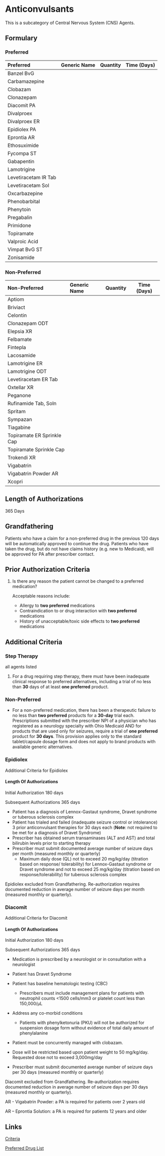 # Anticonvulsants

This is a subcategory of Central Nervous System (CNS) Agents.

## Formulary

### Preferred

| Preferred            | Generic Name | Quantity | Time (Days) |
| :------------------- | :----------- | :------: | :---------: |
| Banzel BvG           |              |          |             |
| Carbamazepine        |              |          |             |
| Clobazam             |              |          |             |
| Clonazepam           |              |          |             |
| Diacomit PA          |              |          |             |
| Divalproex           |              |          |             |
| Divalproex ER        |              |          |             |
| Epidiolex PA         |              |          |             |
| Eprontia AR          |              |          |             |
| Ethosuximide         |              |          |             |
| Fycompa ST           |              |          |             |
| Gabapentin           |              |          |             |
| Lamotrigine          |              |          |             |
| Levetiracetam IR Tab |              |          |             |
| Levetiracetam Sol    |              |          |             |
| Oxcarbazepine        |              |          |             |
| Phenobarbital        |              |          |             |
| Phenytoin            |              |          |             |
| Pregabalin           |              |          |             |
| Primidone            |              |          |             |
| Topiramate           |              |          |             |
| Valproic Acid        |              |          |             |
| Vimpat BvG ST        |              |          |             |
| Zonisamide           |              |          |             |

### Non-Preferred

| Non-Preferred              | Generic Name | Quantity | Time (Days) |
| :------------------------- | :----------- | :------: | :---------: |
| Aptiom                     |              |          |             |
| Briviact                   |              |          |             |
| Celontin                   |              |          |             |
| Clonazepam ODT             |              |          |             |
| Elepsia XR                 |              |          |             |
| Felbamate                  |              |          |             |
| Fintepla                   |              |          |             |
| Lacosamide                 |              |          |             |
| Lamotrigine ER             |              |          |             |
| Lamotrigine ODT            |              |          |             |
| Levetiracetam ER Tab       |              |          |             |
| Oxtellar XR                |              |          |             |
| Peganone                   |              |          |             |
| Rufinamide Tab, Soln       |              |          |             |
| Spritam                    |              |          |             |
| Sympazan                   |              |          |             |
| Tiagabine                  |              |          |             |
| Topiramate ER Sprinkle Cap |              |          |             |
| Topiramate Sprinkle Cap    |              |          |             |
| Trokendi XR                |              |          |             |
| Vigabatrin                 |              |          |             |
| Vigabatrin Powder AR       |              |          |             |
| Xcopri                     |              |          |             |

## Length of Authorizations

365 Days

## Grandfathering

Patients who have a claim for a non-preferred drug in the previous 120 days will be automatically approved to continue the drug. Patients who have taken the drug, but do not have claims history (e.g. new to Medicaid), will be approved for PA after prescriber contact.

## Prior Authorization Criteria

1.  Is there any reason the patient cannot be changed to a preferred medication?

    Acceptable reasons include:

    -   Allergy to **two preferred** medications
    -   Contraindication to or drug interaction with **two preferred** medications
    -   History of unacceptable/toxic side effects to **two preferred** medications

## Additional Criteria

### Step Therapy

all agents listed

1.  For a drug requiring step therapy, there must have been inadequate clinical response to preferred alternatives, including a trial of no less than **30** days of at least **one preferred** product.

### Non-Preferred

-   For a non-preferred medication, there has been a therapeutic failure to no less than **two preferred** products for a **30-day** trial each. Prescriptions submitted with the prescriber NPI of a physician who has registered as a neurology specialty with Ohio Medicaid AND for products that are used only for seizures, require a trial of **one preferred** product for **30 days**. This provision applies only to the standard tablet/capsule dosage form and does not apply to brand products with available generic alternatives.


### Epidiolex

Additional Criteria for Epidiolex

#### Length Of Authorizations

Initial Authorization 180 days

Subsequent Authorizations 365 days

-   Patient has a diagnosis of Lennox-Gastaut syndrome, Dravet syndrome or tuberous sclerosis complex
-   Patient has trialed and failed (inadequate seizure control or intolerance) 3 prior anticonvulsant therapies for 30 days each (**Note**: not required to be met for a diagnosis of Dravet Syndrome)
-   Prescriber has obtained serum transaminases (ALT and AST) and total bilirubin levels prior to starting therapy
-   Prescriber must submit documented average number of seizure days per month (measured monthly or quarterly)
    -   Maximum daily dose (QL) not to exceed 20 mg/kg/day (titration based on response/ tolerability) for Lennox-Gastaut syndrome or Dravet syndrome and not to exceed 25 mg/kg/day (titration based on response/tolerability) for tuberous sclerosis complex

Epidiolex excluded from Grandfathering. Re-authorization requires documented reduction in average number of seizure days per month (measured monthly or quarterly).

### Diacomit

Additional Criteria for Diacomit
#### Length Of Authorizations

Initial Authorization 180 days

Subsequent Authorizations 365 days

-   Medication is prescribed by a neurologist or in consultation with a neurologist
-   Patient has Dravet Syndrome
-   Patient has baseline hematologic testing (CBC)

    -   Prescribers must include management plans for patients with neutrophil counts <1500 cells/mm3 or platelet count less than 150,000/µL
-   Address any co-morbid conditions
    -   Patients with phenylketonuria (PKU) will not be authorized for suspension dosage form without evidence of total daily amount of phenylalanine
-   Patient must be concurrently managed with clobazam.
-   Dose will be restricted based upon patient weight to 50 mg/kg/day. Requested dose not to exceed 3,000mg/day
-   Prescriber must submit documented average number of seizure days per 30 days (measured monthly or quarterly)

Diacomit excluded from Grandfathering. Re-authorization requires documented reduction in average number of seizure days per 30 days (measured monthly or quarterly).

AR - Vigabatrin Powder: a PA is required for patients over 2 years old

AR – Eprontia Solution: a PA is required for patients 12 years and older

## Links

[Criteria](https://pharmacy.medicaid.ohio.gov/sites/default/files/20221001_UPDL_Criteria_APPROVED.pdf#page=27)

[Preferred Drug List](https://pharmacy.medicaid.ohio.gov/sites/default/files/20221001_UPDL_APPROVED_.pdf#page=13)
